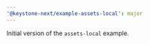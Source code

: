 ```yaml
---
'@keystone-next/example-assets-local': major
---
```


Initial version of the `assets-local` example.
